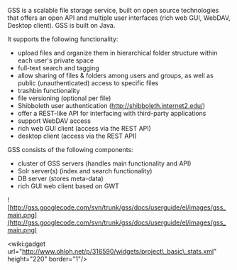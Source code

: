 GSS is a scalable file storage service, built on open source technologies that offers an open API and multiple user interfaces (rich web GUI, WebDAV, Desktop client). GSS is built on Java.

It supports the following functionality:
  * upload files and organize them in hierarchical folder structure within each user's private space
  * full-text search and tagging
  * allow sharing of files & folders among users and groups, as well as public (unauthenticated) access to specific files
  * trashbin functionality
  * file versioning (optional per file)
  * Shibboleth user authentication (http://shibboleth.internet2.edu/)
  * offer a REST-like API for interfacing with third-party applications
  * support WebDAV access
  * rich web GUI client (access via the REST API)
  * desktop client (access via the REST API)

GSS consists of the following components:
  * cluster of GSS servers (handles main functionality and API)
  * Solr server(s) (index and search functionality)
  * DB server (stores meta-data)
  * rich GUI web client based on GWT

![http://gss.googlecode.com/svn/trunk/gss/docs/userguide/el/images/gss_main.png](http://gss.googlecode.com/svn/trunk/gss/docs/userguide/el/images/gss_main.png)

&lt;wiki:gadget url="http://www.ohloh.net/p/316590/widgets/project\_basic\_stats.xml" height="220" border="1"/&gt;